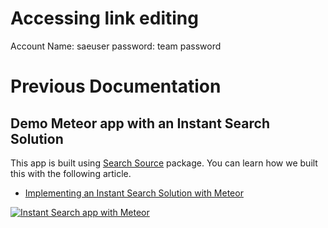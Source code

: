 # Accessing link editing
Account Name: saeuser
password: team password

# Previous Documentation #

## Demo Meteor app with an Instant Search Solution

This app is built using [Search Source](https://github.com/meteorhacks/search-source) package. You can learn how we built this with the following article.

* [Implementing an Instant Search Solution with Meteor](https://meteorhacks.com/implementing-an-instant-search-solution-with-meteor.html)

[![Instant Search app with Meteor](https://cldup.com/XpEfqV6YQC.png)](https://github.com/meteorhacks-samples/meteor-instant-search-demo)